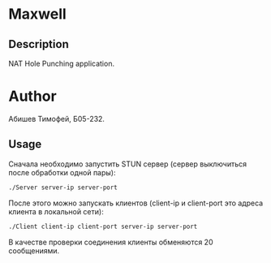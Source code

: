 # Maxwell

## Description

NAT Hole Punching application.

# Author

Абишев Тимофей, Б05-232.

## Usage

Сначала необходимо запустить STUN сервер (сервер выключиться после обработки одной пары):

```sh
./Server server-ip server-port
```

После этого можно запускать клиентов (client-ip и client-port это адреса клиента в локальной сети):

```sh
./Client client-ip client-port server-ip server-port
```

В качестве проверки соединения клиенты обменяются 20 сообщениями.
